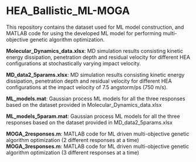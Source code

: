 # HEA_Ballistic_ML-MOGA
This repository contains the dataset used for ML model construction, and MATLAB code for using the developed ML model for performing multi-objective genetic algorithm optimization.

**Molecular_Dynamics_data.xlsx**: MD simulation results consisting kinetic energy dissipation, penetration depth and residual velocity for different HEA configurations at stochastically varying impact velocity.

**MD_data2_5params.xlsx**: MD simulation results consisting kinetic energy dissipation, penetration depth and residual velocity for different HEA configurations at the impact velocity of 7.5 angstorm/ps (750 m/s).

**ML_models.mat**: Gaussian process ML models for all the three responses based on the dataset provided in Molecular_Dynamics_data.xlsx

**ML_models_5param.mat**: Gaussian process ML models for all the three responses based on the dataset provided in MD_data2_5params.xlsx

**MOGA_2responses.m**: MATLAB code for ML driven multi-objective genetic algorithm optimization (2 different responses at a time)
**MOGA_3responses.m**: MATLAB code for ML driven multi-objective genetic algorithm optimization (3 different responses at a time)

